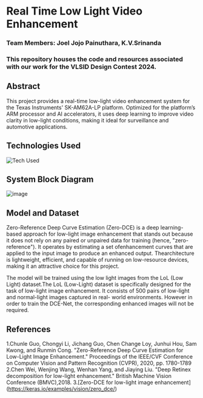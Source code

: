 # Real Time Low Light Video Enhancement

### Team Members: Joel Jojo Painuthara, K.V.Srinanda

### This repository houses the code and resources associated with our work for the VLSID Design Contest 2024.

## Abstract
This project provides a real-time low-light video enhancement system for the Texas Instruments' SK-AM62A-LP platform. Optimized for the platform’s ARM processor and AI accelerators, it uses deep learning to improve video clarity in low-light conditions, making it ideal for surveillance and automotive applications.

## Technologies Used
![Tech Used](https://go-skill-icons.vercel.app/api/icons?i=python,tensorflow,scikitlearn,numpy,tflite)

## System Block Diagram
![image](https://github.com/user-attachments/assets/94f0396b-7986-447c-86f1-0c3f81b163f3)

## Model and Dataset
Zero-Reference Deep Curve Estimation (Zero-DCE) is a deep learning-based approach for low-light image enhancement that stands out because it does not rely on any paired or unpaired data for training (hence, "zero-reference"). It operates by estimating a set ofenhancement curves that are applied to the input image to produce an enhanced output. Thearchitecture is lightweight, efficient, and capable of running on low-resource devices, making it an attractive choice for this project.

The model will be trained using the low light images from the LoL (Low Light) dataset.The LoL (Low-Light) dataset is specifically designed for the task of low-light image enhancement. It consists of 500 pairs of low-light and normal-light images captured in real- world environments. However in order to train the DCE-Net, the corresponding enhanced images will not be required.

## References
1.Chunle Guo, Chongyi Li, Jichang Guo, Chen Change Loy, Junhui Hou, Sam Kwong, and Runmin Cong. "Zero-Reference Deep Curve Estimation for Low-Light Image
Enhancement." Proceedings of the IEEE/CVF Conference on Computer Vision and Pattern Recognition (CVPR), 2020, pp. 1780-1789
2.Chen Wei, Wenjing Wang, Wenhan Yang, and Jiaying Liu. "Deep Retinex decomposition for low-light enhancement." British Machine Vision Conference (BMVC),2018.
3.[Zero-DCE for low-light image enhancement] (https://keras.io/examples/vision/zero_dce/)
